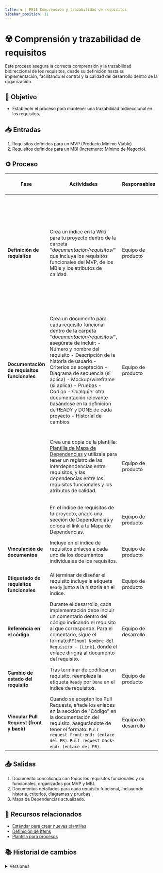 ```yaml
---
title: ☢️ | PR11 Comprensión y trazabilidad de requisitos
sidebar_position: 11
---
```


# ☢️ Comprensión y trazabilidad de requisitos

Este proceso asegura la correcta comprensión y la trazabilidad bidireccional de los requisitos, desde su definición hasta su implementación, facilitando el control y la calidad del desarrollo dentro de la organización.

## 🎯 Objetivo

- Establecer el proceso para mantener una trazabilidad bidireccional en los requisitos.

## 📥 Entradas

1. Requisitos definidos para un MVP (Producto Mínimo Viable).
2. Requisitos definidos para un MBI (Incremento Mínimo de Negocio).

## ⚙️ Proceso

| **Fase**                                    | **Actividades**                                                                                                                                                                                                                                                                                                                                                                                                                               | **Responsables**     | **Meta y práctica específica del CMMI**                                                                                                                                                                                                                                  |
| ------------------------------------------- | --------------------------------------------------------------------------------------------------------------------------------------------------------------------------------------------------------------------------------------------------------------------------------------------------------------------------------------------------------------------------------------------------------------------------------------------- | -------------------- | ------------------------------------------------------------------------------------------------------------------------------------------------------------------------------------------------------------------------------------------------------------------------ |
| **Definición de requisitos**                | Crea un índice en la Wiki para tu proyecto dentro de la carpeta "_documentación/requisitos/_" que incluya los requisitos funcionales del MVP, de los MBIs y los atributos de calidad.                                                                                                                                                                                                                                                         | Equipo de producto   | **REQM SP1.4** (Mantener la trazabilidad bidireccional de los requisitos). **RD SP2.1** (Establecer requisitos del producto y de los componentes del producto), **RD, SP 3.2** ( Establecer una definición de la funcionalidad y de los atributos de calidad requeridos) |
| **Documentación de requisitos funcionales** | Crea un documento para cada requisito funcional dentro de la carpeta "_documentación/requisitos/_", asegúrate de incluir: - Número y nombre del requisito - Descripción de la historia de usuario - Criterios de aceptación - Diagrama de secuencia (si aplica) - Mockup/wireframe (si aplica) - Pruebas - Código - Cualquier otra documentación relevante basándose en la definición de READY y DONE de cada proyecto - Historial de cambios | Equipo de producto   | **REQM SP1.4** (Mantener la trazabilidad bidireccional de los requisitos). **RD SP2.1** (Establecer requisitos del producto y de los componentes del producto), **RD, SP 3.2** ( Establecer una definición de la funcionalidad y de los atributos de calidad requeridos) |
|                                             | Crea una copia de la plantilla: [Plantilla de Mapa de Dependencias](https://docs.google.com/spreadsheets/d/1hz5GIibzKkaJ8YaTeMbx-nxblXaC9XCyG-1BDpHJ4Sg/edit) y utilízala para tener un registro de las interdependencias entre requisitos, y las dependencias entre los requisitos funcionales y los atributos de calidad.                                                                                                                   | Equipo de producto   | **RD SP2.2** (Asignar los requisitos a los componentes del producto). **RD SP2.1** (Establecer requisitos del producto y de los componentes del producto)                                                                                                                |
|                                             | En el índice de requisitos de tu proyecto, añade una sección de Dependencias y coloca el link a tu Mapa de Dependencias.                                                                                                                                                                                                                                                                                                                      | Equipo de producto   | **RD SP2.2** (Asignar los requisitos a los componentes del producto).                                                                                                                                                                                                    |
| **Vinculación de documentos**               | Incluye en el índice de requisitos enlaces a cada uno de los documentos individuales de los requisitos.                                                                                                                                                                                                                                                                                                                                       | Equipo de producto   | **REQM SP1.4** (Mantener la trazabilidad bidireccional de los requisitos).                                                                                                                                                                                               |
| **Etiquetado de requisitos funcionales**    | Al terminar de diseñar el requisito incluye la etiqueta `Ready` junto a la historia en el índice.                                                                                                                                                                                                                                                                                                                                             | Equipo de producto   | **REQM SP1.4** (Mantener la trazabilidad bidireccional de los requisitos).                                                                                                                                                                                               |
| **Referencia en el código**                 | Durante el desarrollo, cada implementación debe incluir un comentario dentro del código indicando el requisito al que corresponde. Para el comentario, sigue el formato:`RF[num] Nombre del Requisito - [Link]`, donde el enlace dirigirá al documento del requisito.                                                                                                                                                                         | Equipo de desarrollo | **REQM SP1.4** (Mantener la trazabilidad bidireccional de los requisitos).                                                                                                                                                                                               |
| **Cambio de estado del requisito**          | Tras terminar de codificar un requisito, reemplaza la etiqueta `Ready` por `Done` en el índice de requisitos.                                                                                                                                                                                                                                                                                                                                 | Equipo de producto   | **REQM SP1.4** (Mantener la trazabilidad bidireccional de los requisitos).                                                                                                                                                                                               |
| **Vincular Pull Request (front y back)**    | Cuando se acepten los Pull Requests, añade los enlaces en la sección de "Código" en la documentación del requisito, asegurándote de tener el formato: `Pull request front-end: (enlace del PR)`. `Pull request back-end: (enlace del PR)`.                                                                                                                                                                                                    | Equipo de desarrollo | **REQM SP1.4** (Mantener la trazabilidad bidireccional de los requisitos).                                                                                                                                                                                               |

## 📤 Salidas

1. Documento consolidado con todos los requisitos funcionales y no funcionales, organizados por MVP y MBI.
2. Documentos detallados para cada requisito funcional, incluyendo historia, criterios, diagramas y pruebas.
3. Mapa de Dependencias actualizado.

## 📎 Recursos relacionados

- [Estándar para crear nuevas plantillas](/docs/next/standards/estandar-plantillas)
- [Definición de Ítems](/docs/next/procesos/PR2-definicion-items)
- [Plantilla para procesos](/docs/next/plantillas/plantilla-procesos)

## 📚 Historial de cambios

<details>
  <summary>Versiones</summary>
  | **Versión** | **Descripción**                                                        | **Fecha**  | **Colaborador**                      |
  | ------------------- | -------------------------------------------------------------------- | ---------- | ---------------------------------- |
  | **1.0.0**           | Creación inicial del proceso.                                         | 09/03/2025 | Angélica Ríos Cuentas               |
  | **2.0.0**           | Refactorización para especificar ubicación de documentos y simplificar. | 18/04/2025 | Diego Fuentes                      |
  | **2.1.0**           | Agregado de trazabilidad en código y vinculación de Pull Requests.    | 13/05/2025 | Rodrigo A. Benítez, Valeria Zúñiga, Paola Garrido |
  | **2.2.0**           | Agregado sobre el Mapa de Dependencias y relación con SP 2.2 de RD.    | 25/05/2025 | Rommel Toledo C. |
  | **2.3.0**           | Reescritura para tener un lenguaje más adecuado.    | 25/05/2025 | Rommel Toledo C. |
  | **2.4.0**             | Agregar RD2.1 al proceso                                     | 26/05/2025 | Nicolas Hood Figueroa  
  | **2.4.1**     | Mapear RD 3.2  | 28/05/2025 | Hiram Israel Mendoza López |
  | **2.4.2**       | Correcciones ortográficas y de enlaces                       | 29/05/2025 | Valeria Zúñiga, Nicolas Hood                 |

</details>
